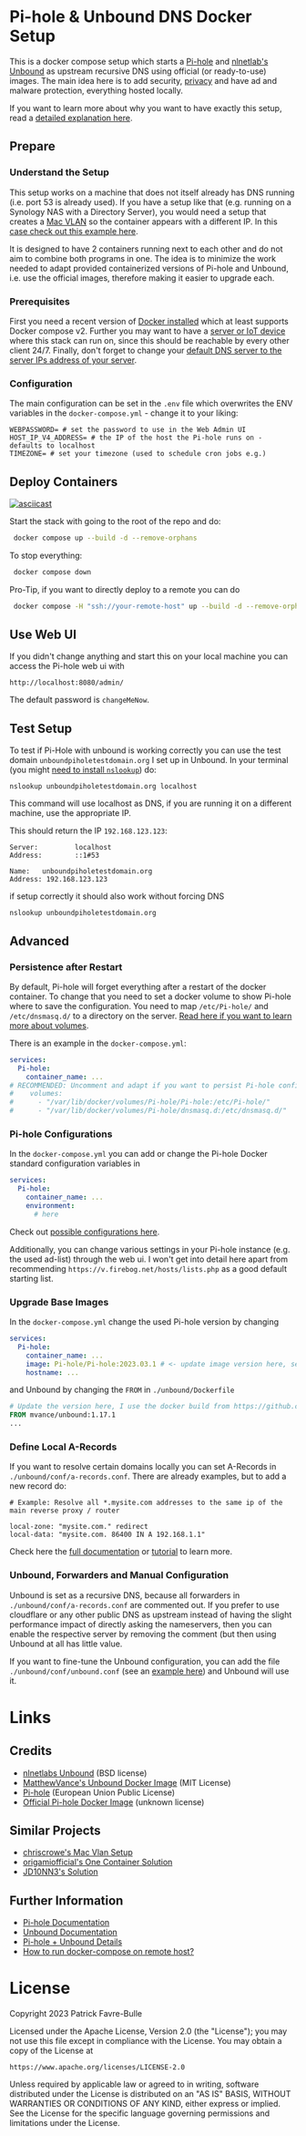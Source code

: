 # Pi-hole & Unbound DNS Docker Setup

This is a docker compose setup which starts a [Pi-hole](https://pi-hole.net/) and [nlnetlab's Unbound](https://nlnetlabs.nl/projects/unbound/about/) as upstream recursive DNS using official (or ready-to-use) images. The main idea here is to add security, [privacy](https://www.cloudflare.com/learning/dns/what-is-recursive-dns/) and have ad and malware protection, everything hosted locally.

If you want to learn more about why you want to have exactly this setup, read a [detailed explanation here](https://docs.pi-hole.net/guides/dns/unbound/).

## Prepare

### Understand the Setup

This setup works on a machine that does not itself already has DNS running (i.e. port 53 is already used). If you have a setup like that (e.g. running on a Synology NAS with a Directory Server), you would need a setup that creates a [Mac VLAN](https://docs.docker.com/network/macvlan/) so the container appears with a different IP. In this [case check out this example here](https://github.com/chriscrowe/docker-pihole-unbound/tree/main/two-container).

It is designed to have 2 containers running next to each other and do not aim to combine both programs in one. The idea is to minimize the work needed to adapt provided containerized versions of Pi-hole and Unbound, i.e. use the official images, therefore making it easier to upgrade each.

### Prerequisites

First you need a recent version of [Docker installed](https://docs.docker.com/get-docker/) which at least supports Docker compose v2.
Further you may want to have a [server or IoT device](https://docs.pi-hole.net/main/prerequisites/) where this stack can run on, since this should be reachable by every other client 24/7.
Finally, don't forget to change your [default DNS server to the server IPs address of your server](https://docs.pi-hole.net/main/post-install/).

### Configuration

The main configuration can be set in the `.env` file which overwrites the ENV variables in the `docker-compose.yml` - change it to your liking:

```properties
WEBPASSWORD= # set the password to use in the Web Admin UI
HOST_IP_V4_ADDRESS= # the IP of the host the Pi-hole runs on - defaults to localhost
TIMEZONE= # set your timezone (used to schedule cron jobs e.g.)
```

## Deploy Containers

[![asciicast](https://asciinema.org/a/581383.svg)](https://asciinema.org/a/581383)

Start the stack with going to the root of the repo and do:

```bash
 docker compose up --build -d --remove-orphans
```

To stop everything:

```bash
 docker compose down
```

Pro-Tip, if you want to directly deploy to a remote you can do

```bash
 docker compose -H "ssh://your-remote-host" up --build -d --remove-orphans
```

## Use Web UI

If you didn't change anything and start this on your local machine you can access the Pi-hole web ui with

```
http://localhost:8080/admin/
```

The default password is `changeMeNow`.

## Test Setup

To test if Pi-Hole with unbound is working correctly you can use the test domain `unboundpiholetestdomain.org` I set up in Unbound.
In your terminal (you might [need to install `nslookup`](https://www.tecmint.com/install-dig-and-nslookup-in-linux/)) do:

```
nslookup unboundpiholetestdomain.org localhost
```
This command will use localhost as DNS, if you are running it on a different machine, use the appropriate IP.

This should return the IP `192.168.123.123`:
```
Server:         localhost
Address:        ::1#53

Name:   unboundpiholetestdomain.org
Address: 192.168.123.123
```

if setup correctly it should also work without forcing DNS

```
nslookup unboundpiholetestdomain.org
```

## Advanced

### Persistence after Restart

By default, Pi-hole will forget everything after a restart of the docker container. To change that you need to set
a docker volume to show Pi-hole where to save the configuration. You need to map `/etc/Pi-hole/` and `/etc/dnsmasq.d/` to
a directory on the server. [Read here if you want to learn more about volumes](https://stackoverflow.com/questions/68647242/define-volumes-in-docker-compose-yaml).

There is an example in the `docker-compose.yml`:

```yaml
services:
  Pi-hole:
    container_name: ...
# RECOMMENDED: Uncomment and adapt if you want to persist Pi-hole configurations after restart
#    volumes:
#      - "/var/lib/docker/volumes/Pi-hole/Pi-hole:/etc/Pi-hole/"
#      - "/var/lib/docker/volumes/Pi-hole/dnsmasq.d:/etc/dnsmasq.d/"
```

### Pi-hole Configurations

In the `docker-compose.yml` you can add or change the Pi-hole Docker standard configuration variables in

```yaml
services:
  Pi-hole:
    container_name: ...
    environment:
      # here
```
Check out [possible configurations here](https://github.com/pi-hole/docker-pi-hole).

Additionally, you can change various settings in your Pi-hole instance (e.g. the used ad-list) through the web ui. I won't
get into detail here apart from recommending `https://v.firebog.net/hosts/lists.php` as a good default starting list.


### Upgrade Base Images

In the `docker-compose.yml` change the used Pi-hole version by changing

```yaml
services:
  Pi-hole:
    container_name: ...
    image: Pi-hole/Pi-hole:2023.03.1 # <- update image version here, see: https://github.com/pi-hole/docker-pi-hole/releases
    hostname: ...
```

and Unbound by changing the `FROM` in `./unbound/Dockerfile` 

```dockerfile
# Update the version here, I use the docker build from https://github.com/MatthewVance/unbound-docker
FROM mvance/unbound:1.17.1
...
```

### Define Local A-Records 

If you want to resolve certain domains locally you can set A-Records in `./unbound/conf/a-records.conf`. There are already examples, but to add a new record do:

```
# Example: Resolve all *.mysite.com addresses to the same ip of the main reverse proxy / router

local-zone: "mysite.com." redirect
local-data: "mysite.com. 86400 IN A 192.168.1.1"
```

Check here the [full documentation](https://unbound.docs.nlnetlabs.nl/_/downloads/en/latest/pdf/) or [tutorial](https://calomel.org/unbound_dns.html) to learn more.

### Unbound, Forwarders and Manual Configuration

Unbound is set as a recursive DNS, because all forwarders in `./unbound/conf/a-records.conf` are commented out. If you prefer to use cloudflare or any other public DNS as upstream instead of having the slight performance impact of directly asking the nameservers, then you can enable the respective server by removing the comment (but then using Unbound at all has little value.

If you want to fine-tune the Unbound configuration, you can add the file `./unbound/conf/unbound.conf` (see an [example here](https://github.com/MatthewVance/unbound-docker/blob/master/unbound.conf)) and Unbound will use it.

# Links

## Credits

* [nlnetlabs Unbound](https://nlnetlabs.nl/projects/unbound/about/) (BSD license)
* [MatthewVance's Unbound Docker Image](https://github.com/MatthewVance/unbound-docker) (MIT License)
* [Pi-hole](https://github.com/pi-hole/pi-hole) (European Union Public License)
* [Official Pi-hole Docker Image](https://github.com/pi-hole/docker-pi-hole) (unknown license)

## Similar Projects

* [chriscrowe's Mac Vlan Setup](https://github.com/chriscrowe/docker-pihole-unbound)
* [origamiofficial's One Container Solution](https://github.com/origamiofficial/docker-pihole-unbound)
* [JD10NN3's Solution](https://github.com/JD10NN3/docker-pihole-unbound)

## Further Information

* [Pi-hole Documentation](https://docs.pi-hole.net/)
* [Unbound Documentation](https://unbound.docs.nlnetlabs.nl/_/downloads/en/latest/pdf/)
* [Pi-hole + Unbound Details](https://docs.pi-hole.net/guides/dns/unbound/)
* [How to run docker-compose on remote host?](https://stackoverflow.com/questions/35433147/how-to-run-docker-compose-on-remote-host) 

# License

Copyright 2023 Patrick Favre-Bulle

Licensed under the Apache License, Version 2.0 (the "License"); you may not use this file except in compliance with the License. You may obtain a copy of the License at

```
https://www.apache.org/licenses/LICENSE-2.0
```

Unless required by applicable law or agreed to in writing, software distributed under the License is distributed on an "AS IS" BASIS, WITHOUT WARRANTIES OR CONDITIONS OF ANY KIND, either express or implied. See the License for the specific language governing permissions and limitations under the License.
